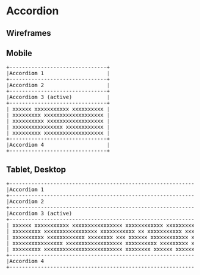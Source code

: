 # **Accordion**

## Wireframes

## Mobile


<pre>
+-------------------------------+
|Accordion 1                    |
+-------------------------------+
|Accordion 2                    |
+-------------------------------+
|Accordion 3 (active)           |
+-------------------------------+
| xxxxxx xxxxxxxxxxx xxxxxxxxxx |
| xxxxxxxxx xxxxxxxxxxxxxxxxxxx |
| xxxxxxxxxx xxxxxxxxxxxxxxxxxx |
| xxxxxxxxxxxxxxxx xxxxxxxxxxxx |
| xxxxxxxxx xxxxxxxxxxxxxxxxxxx |
+-------------------------------+
|Accordion 4                    |
+-------------------------------+
</pre>

## Tablet, Desktop

<pre>
+--------------------------------------------------------------------------------+
|Accordion 1                                                                     |
+--------------------------------------------------------------------------------+
|Accordion 2                                                                     |
+--------------------------------------------------------------------------------+
|Accordion 3 (active)                                                            |
+--------------------------------------------------------------------------------+
| xxxxxx xxxxxxxxxxx xxxxxxxxxxxxxxxx xxxxxxxxxxxx xxxxxxxxxxxxxxxx xxxxxxxxxxx  |
| xxxxxxxxx xxxxxxxxxxxxxxxxx xxxxxxxxxxx xx xxxxxxxxxxx xxxxxxxxxxxxxxxxxxxxxxx |
| xxxxxxxxxx xxxxxxxxxxxx xxxxxxxx xxx xxxxxx xxxxxxxxxxxx xxxxxxxxxxxxxxxxxxxxx |
| xxxxxxxxxxxxxxxx xxxxxxxxxxxxxxxxxx xxxxxxxxxx xxxxxxxxx xxxxxxxxxxxxxxxxxxx   |
| xxxxxxxxx xxxxxxxxxxxxxxxxxxxxxxxxx xxxxxxxx xxxxxx xxxxxxxxxxxxx xxxxxx xxxxx |
+--------------------------------------------------------------------------------+
|Accordion 4                                                                     |
+--------------------------------------------------------------------------------+
</pre>